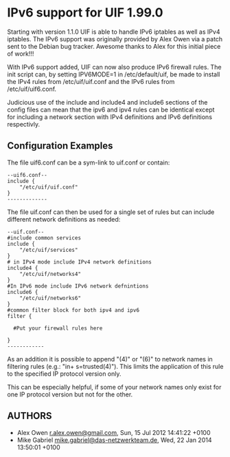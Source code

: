 # IPv6 support for UIF 1.99.0

Starting with version 1.1.0 UIF is able to handle IPv6 iptables as well
as IPv4 iptables. The IPv6 support was originally provided by Alex Owen
via a patch sent to the Debian bug tracker. Awesome thanks to Alex for
this initial piece of work!!!

With IPv6 support added, UIF can now also produce IPv6 firewall rules.
The init script can, by setting IPV6MODE=1 in /etc/default/uif, be made
to install the IPv4 rules from /etc/uif/uif.conf and the IPv6 rules from
/etc/uif/uif6.conf.

Judicious use of the include and include4 and include6 sections of the
config files can mean that the ipv6 and ipv4 rules can be identical
except for including a network section with IPv4 definitions and IPv6
definitions respectivly.

## Configuration Examples

The file uif6.conf can be a sym-link to uif.conf or contain:

```
--uif6.conf--
include {
    "/etc/uif/uif.conf"
}
-------------
```

The file uif.conf can then be used for a single set of rules but can include
different network definitions as needed:

```
--uif.conf--
#include common services 
include {
    "/etc/uif/services"
}
# in IPv4 mode include IPv4 network definitions
include4 {
    "/etc/uif/networks4"
}
#In IPv6 mode include IPv6 network defnintions
include6 {
    "/etc/uif/networks6"
}
#common filter block for both ipv4 and ipv6 
filter {

  #Put your firewall rules here

}
------------
```


As an addition it is possible to append "(4)" or "(6)" to network names in filtering
rules (e.g.: "in+ s=trusted(4)"). This limits the application of this rule to the
specified IP protocol version only.

This can be especially helpful, if some of your network names only exist for one IP
protocol version but not for the other.

## AUTHORS

 * Alex Owen <r.alex.owen@gmail.com>, Sun, 15 Jul 2012 14:41:22 +0100
 * Mike Gabriel <mike.gabriel@das-netzwerkteam.de>, Wed, 22 Jan 2014 13:50:01 +0100
